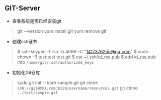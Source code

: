 ## GIT-Server 

* 查看系统是否已经安装git
> git --version
> yum install git
> yum remove git

* 创建ssh证书
> $ ssh-keygen -t rsa -b 4096 -C "1417376255@qq.com"
> $ sudo chown -R test:test test.git 
> $ cat ~/.ssh/id_rsa.pub
> $ add id_rsa.pub into `/home/git/.ssh/authorized_keys`

* 初始化Git仓库
> sudo git init --bare sample.git
> git clone `ssh://git@XXX.com:8120/username/resources.git`
> git clone `../test/sample.git`

